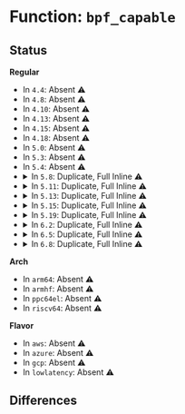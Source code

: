 # Function: <code>bpf_capable</code>

## Status
<b>Regular</b>
<ul>
<li>
In <code>4.4</code>: Absent ⚠️
</li>
<li>
In <code>4.8</code>: Absent ⚠️
</li>
<li>
In <code>4.10</code>: Absent ⚠️
</li>
<li>
In <code>4.13</code>: Absent ⚠️
</li>
<li>
In <code>4.15</code>: Absent ⚠️
</li>
<li>
In <code>4.18</code>: Absent ⚠️
</li>
<li>
In <code>5.0</code>: Absent ⚠️
</li>
<li>
In <code>5.3</code>: Absent ⚠️
</li>
<li>
In <code>5.4</code>: Absent ⚠️
</li>
<li>
<details>
<summary>In <code>5.8</code>: Duplicate, Full Inline ⚠️</summary>

**Collision:** Static Duplication

**Inline:** Full

**Transformation:** False

**Instances:**

```
In kernel/bpf/core.c (ffffffff811fa1ca)
Location: include/linux/capability.h:259
Inline: True
Inline callers:
  - kernel/bpf/core.c:bpf_prog_kallsyms_add
```
```
In kernel/bpf/syscall.c (ffffffff81201535)
Location: include/linux/capability.h:259
Inline: True
Inline callers:
  - kernel/bpf/syscall.c:__do_sys_bpf
  - kernel/bpf/syscall.c:__do_sys_bpf
  - kernel/bpf/syscall.c:bpf_prog_load
  - kernel/bpf/syscall.c:bpf_prog_load
  - kernel/bpf/syscall.c:map_freeze
```
```
In kernel/bpf/verifier.c (ffffffff8121307e)
Location: include/linux/capability.h:259
Inline: True
Inline callers:
  - kernel/bpf/verifier.c:bpf_check
  - kernel/bpf/verifier.c:bpf_check
```
```
In kernel/bpf/helpers.c (ffffffff81214fc2)
Location: include/linux/capability.h:259
Inline: True
Inline callers:
  - kernel/bpf/helpers.c:bpf_base_func_proto
```
```
In kernel/bpf/hashtab.c (ffffffff812171f0)
Location: include/linux/capability.h:259
Inline: True
Inline callers:
  - kernel/bpf/hashtab.c:htab_map_alloc_check
```
```
In kernel/bpf/lpm_trie.c (ffffffff8121c0d5)
Location: include/linux/capability.h:259
Inline: True
```
```
In kernel/bpf/queue_stack_maps.c (ffffffff8121de15)
Location: include/linux/capability.h:259
Inline: True
Inline callers:
  - kernel/bpf/queue_stack_maps.c:queue_stack_map_alloc_check
```
```
In kernel/bpf/cpumap.c (ffffffff81227b35)
Location: include/linux/capability.h:259
Inline: True
```
```
In kernel/bpf/stackmap.c (ffffffff8122af30)
Location: include/linux/capability.h:259
Inline: True
Inline callers:
  - kernel/bpf/stackmap.c:stack_map_alloc
```
```
In kernel/bpf/reuseport_array.c (ffffffff8122efb5)
Location: include/linux/capability.h:259
Inline: True
Inline callers:
  - kernel/bpf/reuseport_array.c:reuseport_array_alloc
```
```
In kernel/bpf/bpf_struct_ops.c (ffffffff8122fda5)
Location: include/linux/capability.h:259
Inline: True
```
```
In net/core/filter.c (ffffffff81a2c5e8)
Location: include/linux/capability.h:259
Inline: True
```
```
In net/core/bpf_sk_storage.c (ffffffff81a60eda)
Location: include/linux/capability.h:259
Inline: True
Inline callers:
  - net/core/bpf_sk_storage.c:bpf_sk_storage_map_alloc_check
```
</details>
</li>
<li>
<details>
<summary>In <code>5.11</code>: Duplicate, Full Inline ⚠️</summary>

**Collision:** Static Duplication

**Inline:** Full

**Transformation:** False

**Instances:**

```
In kernel/bpf/core.c (ffffffff811f91fa)
Location: include/linux/capability.h:259
Inline: True
Inline callers:
  - kernel/bpf/core.c:bpf_prog_kallsyms_add
```
```
In kernel/bpf/syscall.c (ffffffff81200e22)
Location: include/linux/capability.h:259
Inline: True
Inline callers:
  - kernel/bpf/syscall.c:__do_sys_bpf
  - kernel/bpf/syscall.c:__do_sys_bpf
  - kernel/bpf/syscall.c:bpf_prog_load
  - kernel/bpf/syscall.c:bpf_prog_load
  - kernel/bpf/syscall.c:map_freeze
```
```
In kernel/bpf/verifier.c (ffffffff8121485e)
Location: include/linux/capability.h:259
Inline: True
Inline callers:
  - kernel/bpf/verifier.c:bpf_check
  - kernel/bpf/verifier.c:bpf_check
```
```
In kernel/bpf/helpers.c (ffffffff81216bbc)
Location: include/linux/capability.h:259
Inline: True
Inline callers:
  - kernel/bpf/helpers.c:bpf_base_func_proto
```
```
In kernel/bpf/hashtab.c (ffffffff812194b3)
Location: include/linux/capability.h:259
Inline: True
Inline callers:
  - kernel/bpf/hashtab.c:htab_map_alloc_check
```
```
In kernel/bpf/lpm_trie.c (ffffffff8121f025)
Location: include/linux/capability.h:259
Inline: True
```
```
In kernel/bpf/queue_stack_maps.c (ffffffff81220bb5)
Location: include/linux/capability.h:259
Inline: True
Inline callers:
  - kernel/bpf/queue_stack_maps.c:queue_stack_map_alloc_check
```
```
In kernel/bpf/cpumap.c (ffffffff8122ea12)
Location: include/linux/capability.h:259
Inline: True
```
```
In kernel/bpf/bpf_local_storage.c (ffffffff8123034a)
Location: include/linux/capability.h:259
Inline: True
Inline callers:
  - kernel/bpf/bpf_local_storage.c:bpf_local_storage_map_alloc_check
```
```
In kernel/bpf/stackmap.c (ffffffff81232e58)
Location: include/linux/capability.h:259
Inline: True
Inline callers:
  - kernel/bpf/stackmap.c:stack_map_alloc
```
```
In kernel/bpf/reuseport_array.c (ffffffff8123751a)
Location: include/linux/capability.h:259
Inline: True
Inline callers:
  - kernel/bpf/reuseport_array.c:reuseport_array_alloc
```
```
In kernel/bpf/bpf_struct_ops.c (ffffffff81238255)
Location: include/linux/capability.h:259
Inline: True
```
```
In net/core/filter.c (ffffffff81a2db28)
Location: include/linux/capability.h:259
Inline: True
```
```
In net/core/bpf_sk_storage.c (ffffffff81a69985)
Location: include/linux/capability.h:259
Inline: True
```
</details>
</li>
<li>
<details>
<summary>In <code>5.13</code>: Duplicate, Full Inline ⚠️</summary>

**Collision:** Static Duplication

**Inline:** Full

**Transformation:** False

**Instances:**

```
In kernel/bpf/core.c (ffffffff811f9fe6)
Location: include/linux/capability.h:262
Inline: True
Inline callers:
  - kernel/bpf/core.c:bpf_prog_kallsyms_add
```
```
In kernel/bpf/syscall.c (ffffffff81201744)
Location: include/linux/capability.h:262
Inline: True
Inline callers:
  - kernel/bpf/syscall.c:__do_sys_bpf
  - kernel/bpf/syscall.c:__do_sys_bpf
  - kernel/bpf/syscall.c:__do_sys_bpf
  - kernel/bpf/syscall.c:bpf_prog_load
  - kernel/bpf/syscall.c:bpf_prog_load
```
```
In kernel/bpf/verifier.c (ffffffff812170b9)
Location: include/linux/capability.h:262
Inline: True
Inline callers:
  - kernel/bpf/verifier.c:bpf_check
  - kernel/bpf/verifier.c:bpf_check
```
```
In kernel/bpf/helpers.c (ffffffff8121a034)
Location: include/linux/capability.h:262
Inline: True
Inline callers:
  - kernel/bpf/helpers.c:bpf_base_func_proto
```
```
In kernel/bpf/hashtab.c (ffffffff8121ceb3)
Location: include/linux/capability.h:262
Inline: True
Inline callers:
  - kernel/bpf/hashtab.c:htab_map_alloc_check
```
```
In kernel/bpf/lpm_trie.c (ffffffff81222ab5)
Location: include/linux/capability.h:262
Inline: True
```
```
In kernel/bpf/queue_stack_maps.c (ffffffff81224645)
Location: include/linux/capability.h:262
Inline: True
Inline callers:
  - kernel/bpf/queue_stack_maps.c:queue_stack_map_alloc_check
```
```
In kernel/bpf/bpf_local_storage.c (ffffffff8122592a)
Location: include/linux/capability.h:262
Inline: True
Inline callers:
  - kernel/bpf/bpf_local_storage.c:bpf_local_storage_map_alloc_check
```
```
In kernel/bpf/cpumap.c (ffffffff81233866)
Location: include/linux/capability.h:262
Inline: True
```
```
In kernel/bpf/stackmap.c (ffffffff81237008)
Location: include/linux/capability.h:262
Inline: True
Inline callers:
  - kernel/bpf/stackmap.c:stack_map_alloc
```
```
In kernel/bpf/reuseport_array.c (ffffffff8123bd3a)
Location: include/linux/capability.h:262
Inline: True
Inline callers:
  - kernel/bpf/reuseport_array.c:reuseport_array_alloc
```
```
In kernel/bpf/bpf_struct_ops.c (ffffffff8123c8b5)
Location: include/linux/capability.h:262
Inline: True
```
```
In net/core/filter.c (ffffffff81a155f8)
Location: include/linux/capability.h:262
Inline: True
```
```
In net/core/bpf_sk_storage.c (ffffffff81a52125)
Location: include/linux/capability.h:262
Inline: True
```
</details>
</li>
<li>
<details>
<summary>In <code>5.15</code>: Duplicate, Full Inline ⚠️</summary>

**Collision:** Static Duplication

**Inline:** Full

**Transformation:** False

**Instances:**

```
In kernel/bpf/core.c (ffffffff8122bb93)
Location: include/linux/capability.h:262
Inline: True
Inline callers:
  - kernel/bpf/core.c:bpf_jit_charge_modmem
  - kernel/bpf/core.c:bpf_prog_kallsyms_add
```
```
In kernel/bpf/syscall.c (ffffffff812336c3)
Location: include/linux/capability.h:262
Inline: True
Inline callers:
  - kernel/bpf/syscall.c:__sys_bpf
  - kernel/bpf/syscall.c:__sys_bpf
  - kernel/bpf/syscall.c:__sys_bpf
  - kernel/bpf/syscall.c:bpf_prog_load
  - kernel/bpf/syscall.c:bpf_prog_load
```
```
In kernel/bpf/verifier.c (ffffffff8124d896)
Location: include/linux/capability.h:262
Inline: True
Inline callers:
  - kernel/bpf/verifier.c:bpf_check
  - kernel/bpf/verifier.c:bpf_check
```
```
In kernel/bpf/helpers.c (ffffffff81250ce4)
Location: include/linux/capability.h:262
Inline: True
Inline callers:
  - kernel/bpf/helpers.c:bpf_base_func_proto
```
```
In kernel/bpf/hashtab.c (ffffffff81253e83)
Location: include/linux/capability.h:262
Inline: True
Inline callers:
  - kernel/bpf/hashtab.c:htab_map_alloc_check
```
```
In kernel/bpf/lpm_trie.c (ffffffff8125a865)
Location: include/linux/capability.h:262
Inline: True
```
```
In kernel/bpf/queue_stack_maps.c (ffffffff8125c585)
Location: include/linux/capability.h:262
Inline: True
Inline callers:
  - kernel/bpf/queue_stack_maps.c:queue_stack_map_alloc_check
```
```
In kernel/bpf/bpf_local_storage.c (ffffffff8125d92a)
Location: include/linux/capability.h:262
Inline: True
Inline callers:
  - kernel/bpf/bpf_local_storage.c:bpf_local_storage_map_alloc_check
```
```
In kernel/bpf/cpumap.c (ffffffff8126d526)
Location: include/linux/capability.h:262
Inline: True
```
```
In kernel/bpf/stackmap.c (ffffffff812715ec)
Location: include/linux/capability.h:262
Inline: True
Inline callers:
  - kernel/bpf/stackmap.c:stack_map_alloc
```
```
In kernel/bpf/reuseport_array.c (ffffffff812766ca)
Location: include/linux/capability.h:262
Inline: True
Inline callers:
  - kernel/bpf/reuseport_array.c:reuseport_array_alloc
```
```
In kernel/bpf/bpf_struct_ops.c (ffffffff81277305)
Location: include/linux/capability.h:262
Inline: True
```
```
In net/core/filter.c (ffffffff81ac69d8)
Location: include/linux/capability.h:262
Inline: True
```
```
In net/core/bpf_sk_storage.c (ffffffff81b0adb5)
Location: include/linux/capability.h:262
Inline: True
```
</details>
</li>
<li>
<details>
<summary>In <code>5.19</code>: Duplicate, Full Inline ⚠️</summary>

**Collision:** Static Duplication

**Inline:** Full

**Transformation:** False

**Instances:**

```
In kernel/bpf/core.c (ffffffff8126d6b2)
Location: include/linux/capability.h:262
Inline: True
Inline callers:
  - kernel/bpf/core.c:bpf_jit_charge_modmem
  - kernel/bpf/core.c:bpf_prog_kallsyms_add
```
```
In kernel/bpf/syscall.c (ffffffff81276a57)
Location: include/linux/capability.h:262
Inline: True
Inline callers:
  - kernel/bpf/syscall.c:__sys_bpf
  - kernel/bpf/syscall.c:__sys_bpf
  - kernel/bpf/syscall.c:bpf_prog_load
  - kernel/bpf/syscall.c:bpf_prog_load
  - kernel/bpf/syscall.c:map_freeze
  - kernel/bpf/syscall.c:map_check_btf
```
```
In kernel/bpf/verifier.c (ffffffff81294808)
Location: include/linux/capability.h:262
Inline: True
Inline callers:
  - kernel/bpf/verifier.c:bpf_check
  - kernel/bpf/verifier.c:bpf_check
```
```
In kernel/bpf/helpers.c (ffffffff81298727)
Location: include/linux/capability.h:262
Inline: True
Inline callers:
  - kernel/bpf/helpers.c:bpf_base_func_proto
```
```
In kernel/bpf/hashtab.c (ffffffff8129c387)
Location: include/linux/capability.h:262
Inline: True
Inline callers:
  - kernel/bpf/hashtab.c:htab_map_alloc_check
```
```
In kernel/bpf/lpm_trie.c (ffffffff812a3985)
Location: include/linux/capability.h:262
Inline: True
```
```
In kernel/bpf/bloom_filter.c (ffffffff812a48c7)
Location: include/linux/capability.h:262
Inline: True
Inline callers:
  - kernel/bpf/bloom_filter.c:bloom_map_alloc
```
```
In kernel/bpf/queue_stack_maps.c (ffffffff812a6265)
Location: include/linux/capability.h:262
Inline: True
Inline callers:
  - kernel/bpf/queue_stack_maps.c:queue_stack_map_alloc_check
```
```
In kernel/bpf/bpf_local_storage.c (ffffffff812a7c5e)
Location: include/linux/capability.h:262
Inline: True
Inline callers:
  - kernel/bpf/bpf_local_storage.c:bpf_local_storage_map_alloc_check
```
```
In kernel/bpf/cpumap.c (ffffffff812bc685)
Location: include/linux/capability.h:262
Inline: True
```
```
In kernel/bpf/stackmap.c (ffffffff812c075d)
Location: include/linux/capability.h:262
Inline: True
Inline callers:
  - kernel/bpf/stackmap.c:stack_map_alloc
```
```
In kernel/bpf/reuseport_array.c (ffffffff812c6139)
Location: include/linux/capability.h:262
Inline: True
Inline callers:
  - kernel/bpf/reuseport_array.c:reuseport_array_alloc
```
```
In kernel/bpf/bpf_struct_ops.c (ffffffff812c6e95)
Location: include/linux/capability.h:262
Inline: True
```
```
In net/core/filter.c (ffffffff81c42200)
Location: include/linux/capability.h:262
Inline: True
Inline callers:
  - net/core/filter.c:cg_skb_is_valid_access
  - net/core/filter.c:cg_skb_is_valid_access
```
```
In net/core/bpf_sk_storage.c (ffffffff81c91435)
Location: include/linux/capability.h:262
Inline: True
```
</details>
</li>
<li>
<details>
<summary>In <code>6.2</code>: Duplicate, Full Inline ⚠️</summary>

**Collision:** Static Duplication

**Inline:** Full

**Transformation:** False

**Instances:**

```
In kernel/bpf/core.c (ffffffff812c2a67)
Location: include/linux/capability.h:262
Inline: True
Inline callers:
  - kernel/bpf/core.c:bpf_jit_charge_modmem
  - kernel/bpf/core.c:bpf_prog_kallsyms_add
  - kernel/bpf/core.c:bpf_prog_alloc_no_stats
```
```
In kernel/bpf/syscall.c (ffffffff812ccbf7)
Location: include/linux/capability.h:262
Inline: True
Inline callers:
  - kernel/bpf/syscall.c:__sys_bpf
  - kernel/bpf/syscall.c:__sys_bpf
  - kernel/bpf/syscall.c:__sys_bpf
  - kernel/bpf/syscall.c:bpf_prog_get_info_by_fd
  - kernel/bpf/syscall.c:bpf_prog_load
  - kernel/bpf/syscall.c:bpf_prog_load
  - kernel/bpf/syscall.c:map_check_btf
```
```
In kernel/bpf/verifier.c (ffffffff812ef3c0)
Location: include/linux/capability.h:262
Inline: True
Inline callers:
  - kernel/bpf/verifier.c:bpf_check
  - kernel/bpf/verifier.c:bpf_check
```
```
In kernel/bpf/helpers.c (ffffffff812f3800)
Location: include/linux/capability.h:262
Inline: True
Inline callers:
  - kernel/bpf/helpers.c:bpf_base_func_proto
```
```
In kernel/bpf/hashtab.c (ffffffff812f85c7)
Location: include/linux/capability.h:262
Inline: True
Inline callers:
  - kernel/bpf/hashtab.c:htab_map_alloc_check
```
```
In kernel/bpf/lpm_trie.c (ffffffff81301575)
Location: include/linux/capability.h:262
Inline: True
```
```
In kernel/bpf/bloom_filter.c (ffffffff81302607)
Location: include/linux/capability.h:262
Inline: True
Inline callers:
  - kernel/bpf/bloom_filter.c:bloom_map_alloc
```
```
In kernel/bpf/queue_stack_maps.c (ffffffff81304005)
Location: include/linux/capability.h:262
Inline: True
Inline callers:
  - kernel/bpf/queue_stack_maps.c:queue_stack_map_alloc_check
```
```
In kernel/bpf/bpf_local_storage.c (ffffffff813061fe)
Location: include/linux/capability.h:262
Inline: True
Inline callers:
  - kernel/bpf/bpf_local_storage.c:bpf_local_storage_map_alloc_check
```
```
In kernel/bpf/cpumap.c (ffffffff8131f7a5)
Location: include/linux/capability.h:262
Inline: True
Inline callers:
  - kernel/bpf/cpumap.c:cpu_map_alloc
```
```
In kernel/bpf/stackmap.c (ffffffff81323fed)
Location: include/linux/capability.h:262
Inline: True
Inline callers:
  - kernel/bpf/stackmap.c:stack_map_alloc
```
```
In kernel/bpf/reuseport_array.c (ffffffff8132b889)
Location: include/linux/capability.h:262
Inline: True
Inline callers:
  - kernel/bpf/reuseport_array.c:reuseport_array_alloc
```
```
In kernel/bpf/bpf_struct_ops.c (ffffffff8132c705)
Location: include/linux/capability.h:262
Inline: True
```
```
In net/core/filter.c (ffffffff81df7650)
Location: include/linux/capability.h:262
Inline: True
Inline callers:
  - net/core/filter.c:cg_skb_is_valid_access
  - net/core/filter.c:cg_skb_is_valid_access
```
```
In net/core/bpf_sk_storage.c (ffffffff81e4c995)
Location: include/linux/capability.h:262
Inline: True
```
</details>
</li>
<li>
<details>
<summary>In <code>6.5</code>: Duplicate, Full Inline ⚠️</summary>

**Collision:** Static Duplication

**Inline:** Full

**Transformation:** False

**Instances:**

```
In kernel/bpf/core.c (ffffffff812e9957)
Location: include/linux/capability.h:200
Inline: True
Inline callers:
  - kernel/bpf/core.c:bpf_jit_charge_modmem
  - kernel/bpf/core.c:bpf_prog_kallsyms_add
  - kernel/bpf/core.c:bpf_prog_alloc_no_stats
```
```
In kernel/bpf/syscall.c (ffffffff812f4a5b)
Location: include/linux/capability.h:200
Inline: True
Inline callers:
  - kernel/bpf/syscall.c:__sys_bpf
  - kernel/bpf/syscall.c:bpf_prog_get_info_by_fd
  - kernel/bpf/syscall.c:bpf_prog_load
  - kernel/bpf/syscall.c:bpf_prog_load
  - kernel/bpf/syscall.c:bpf_prog_load
  - kernel/bpf/syscall.c:map_create
  - kernel/bpf/syscall.c:map_create
  - kernel/bpf/syscall.c:map_check_btf
```
```
In kernel/bpf/verifier.c (ffffffff8131bdb0)
Location: include/linux/capability.h:200
Inline: True
Inline callers:
  - kernel/bpf/verifier.c:bpf_check
  - kernel/bpf/verifier.c:bpf_check
```
```
In kernel/bpf/helpers.c (ffffffff813206d3)
Location: include/linux/capability.h:200
Inline: True
Inline callers:
  - kernel/bpf/helpers.c:bpf_base_func_proto
```
```
In net/core/filter.c (ffffffff81e69169)
Location: include/linux/capability.h:200
Inline: True
Inline callers:
  - net/core/filter.c:cg_skb_is_valid_access
  - net/core/filter.c:cg_skb_is_valid_access
```
```
In net/core/bpf_sk_storage.c (ffffffff81ea80b5)
Location: include/linux/capability.h:200
Inline: True
```
</details>
</li>
<li>
<details>
<summary>In <code>6.8</code>: Duplicate, Full Inline ⚠️</summary>

**Collision:** Static Duplication

**Inline:** Full

**Transformation:** False

**Instances:**

```
In kernel/bpf/core.c (ffffffff81307ba7)
Location: include/linux/capability.h:200
Inline: True
Inline callers:
  - kernel/bpf/core.c:bpf_jit_charge_modmem
  - kernel/bpf/core.c:bpf_prog_kallsyms_add
  - kernel/bpf/core.c:bpf_prog_alloc_no_stats
```
```
In kernel/bpf/syscall.c (ffffffff81313bf1)
Location: include/linux/capability.h:200
Inline: True
Inline callers:
  - kernel/bpf/syscall.c:__sys_bpf
  - kernel/bpf/syscall.c:bpf_prog_get_info_by_fd
  - kernel/bpf/syscall.c:bpf_prog_load
  - kernel/bpf/syscall.c:bpf_prog_load
  - kernel/bpf/syscall.c:bpf_prog_load
  - kernel/bpf/syscall.c:map_create
  - kernel/bpf/syscall.c:map_create
  - kernel/bpf/syscall.c:map_check_btf
```
```
In kernel/bpf/verifier.c (ffffffff8133e14b)
Location: include/linux/capability.h:200
Inline: True
Inline callers:
  - kernel/bpf/verifier.c:bpf_check
  - kernel/bpf/verifier.c:bpf_check
```
```
In kernel/bpf/helpers.c (ffffffff81342bd3)
Location: include/linux/capability.h:200
Inline: True
Inline callers:
  - kernel/bpf/helpers.c:bpf_base_func_proto
```
```
In net/core/filter.c (ffffffff81f28749)
Location: include/linux/capability.h:200
Inline: True
Inline callers:
  - net/core/filter.c:cg_skb_is_valid_access
  - net/core/filter.c:cg_skb_is_valid_access
```
```
In net/core/bpf_sk_storage.c (ffffffff81f6ab75)
Location: include/linux/capability.h:200
Inline: True
```
</details>
</li>
</ul>
<b>Arch</b>
<ul>
<li>
In <code>arm64</code>: Absent ⚠️
</li>
<li>
In <code>armhf</code>: Absent ⚠️
</li>
<li>
In <code>ppc64el</code>: Absent ⚠️
</li>
<li>
In <code>riscv64</code>: Absent ⚠️
</li>
</ul>
<b>Flavor</b>
<ul>
<li>
In <code>aws</code>: Absent ⚠️
</li>
<li>
In <code>azure</code>: Absent ⚠️
</li>
<li>
In <code>gcp</code>: Absent ⚠️
</li>
<li>
In <code>lowlatency</code>: Absent ⚠️
</li>
</ul>

## Differences
